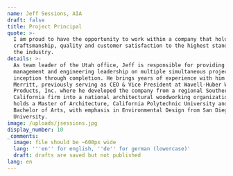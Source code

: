 ```yaml
---
name: Jeff Sessions, AIA
draft: false
title: Project Principal
quote: >-
  I am proud to have the opportunity to work within a company that holds
  craftsmanship, quality and customer satisfaction to the highest standards in
  the industry.
details: >-
  As team leader of the Utah office, Jeff is responsible for providing project
  management and engineering leadership on multiple simultaneous projects from
  inception through completion. He brings years of experience with him to
  Merritt, previously serving as CEO & Vice President at Wavell-Huber Wood
  Products, Inc. where he developed the company from a regional Southern
  California firm into a national architectural woodworking organization.Jeff
  holds a Master of Architecture, California Polytechnic University and a
  Bachelor of Arts, with emphasis in Environmental Design from San Diego State
  University.
image: /uploads/jsessions.jpg
display_number: 10
_comments:
  image: file should be ~600px wide
  lang: '''en'' for english, ''de'' for german (lowercase)'
  draft: drafts are saved but not published
lang: en
---
```


